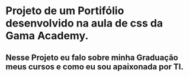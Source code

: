 # Projeto de um Portifólio desenvolvido na aula de css da Gama Academy.

## Nesse Projeto eu falo sobre minha Graduação meus cursos e como eu sou apaixonada por TI.